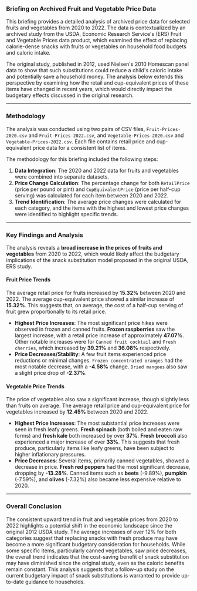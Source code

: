 ### Briefing on Archived Fruit and Vegetable Price Data

This briefing provides a detailed analysis of archived price data for selected fruits and vegetables from 2020 to 2022. The data is contextualized by an archived study from the USDA, Economic Research Service's (ERS) Fruit and Vegetable Prices data product, which examined the effect of replacing calorie-dense snacks with fruits or vegetables on household food budgets and caloric intake.

The original study, published in 2012, used Nielsen's 2010 Homescan panel data to show that such substitutions could reduce a child's caloric intake and potentially save a household money. The analysis below extends this perspective by examining how the retail and cup-equivalent prices of these items have changed in recent years, which would directly impact the budgetary effects discussed in the original research.

-----

### Methodology

The analysis was conducted using two pairs of CSV files, `Fruit-Prices-2020.csv` and `Fruit-Prices-2022.csv`, and `Vegetable-Prices-2020.csv` and `Vegetable-Prices-2022.csv`. Each file contains retail price and cup-equivalent price data for a consistent list of items.

The methodology for this briefing included the following steps:

1.  **Data Integration**: The 2020 and 2022 data for fruits and vegetables were combined into separate datasets.
2.  **Price Change Calculation**: The percentage change for both `RetailPrice` (price per pound or pint) and `CupEquivalentPrice` (price per half-cup serving) was calculated for each item between 2020 and 2022.
3.  **Trend Identification**: The average price changes were calculated for each category, and the items with the highest and lowest price changes were identified to highlight specific trends.

-----

### Key Findings and Analysis

The analysis reveals a **broad increase in the prices of fruits and vegetables** from 2020 to 2022, which would likely affect the budgetary implications of the snack substitution model proposed in the original USDA, ERS study.

#### Fruit Price Trends

The average retail price for fruits increased by **15.32%** between 2020 and 2022. The average cup-equivalent price showed a similar increase of **15.32%**. This suggests that, on average, the cost of a half-cup serving of fruit grew proportionally to its retail price.

  * **Highest Price Increases**: The most significant price hikes were observed in frozen and canned fruits. **Frozen raspberries** saw the largest increase, with a retail price increase of approximately **47.07%**. Other notable increases were for `Canned fruit cocktail` and `Fresh cherries`, which increased by **39.21%** and **36.08%** respectively.
  * **Price Decreases/Stability**: A few fruit items experienced price reductions or minimal changes. `Frozen concentrated oranges` had the most notable decrease, with a **-4.58%** change. `Dried mangoes` also saw a slight price drop of **-2.37%**.

#### Vegetable Price Trends

The price of vegetables also saw a significant increase, though slightly less than fruits on average. The average retail price and cup-equivalent price for vegetables increased by **12.45%** between 2020 and 2022.

  * **Highest Price Increases**: The most substantial price increases were seen in fresh leafy greens. **Fresh spinach** (both boiled and eaten raw forms) and **fresh kale** both increased by over **37%**. **Fresh broccoli** also experienced a major increase of over **33%**. This suggests that fresh produce, particularly items like leafy greens, have been subject to higher inflationary pressures.
  * **Price Decreases**: Several items, primarily canned vegetables, showed a decrease in price. **Fresh red peppers** had the most significant decrease, dropping by **-13.28%**. Canned items such as **beets** (-9.89%), **pumpkin** (-7.59%), and **olives** (-7.32%) also became less expensive relative to 2020.

-----

### Overall Conclusion

The consistent upward trend in fruit and vegetable prices from 2020 to 2022 highlights a potential shift in the economic landscape since the original 2012 USDA study. The average increases of over 12% for both categories suggest that replacing snacks with fresh produce may have become a more significant budgetary consideration for households. While some specific items, particularly canned vegetables, saw price decreases, the overall trend indicates that the cost-saving benefit of snack substitution may have diminished since the original study, even as the caloric benefits remain constant. This analysis suggests that a follow-up study on the current budgetary impact of snack substitutions is warranted to provide up-to-date guidance to households.
